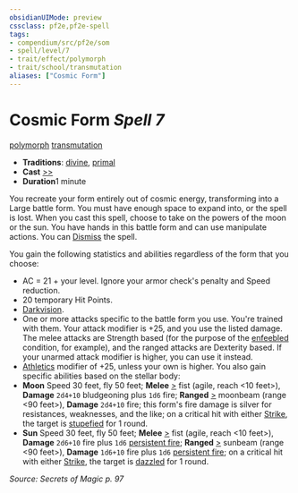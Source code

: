 ```yaml
---
obsidianUIMode: preview
cssclass: pf2e,pf2e-spell
tags:
- compendium/src/pf2e/som
- spell/level/7
- trait/effect/polymorph
- trait/school/transmutation
aliases: ["Cosmic Form"]
---
```

# Cosmic Form *Spell 7*   
[polymorph](polymorph.md)  [transmutation](transmutation.md)  

- **Traditions**: [divine](divine.md), [primal](primal.md)
- **Cast** [>>](chapter-9-playing-the-game.md#Actions "Two-Action") 
- **Duration**1 minute

You recreate your form entirely out of cosmic energy, transforming into a Large battle form. You must have enough space to expand into, or the spell is lost. When you cast this spell, choose to take on the powers of the moon or the sun. You have hands in this battle form and can use manipulate actions. You can [Dismiss](dismiss.md) the spell.

You gain the following statistics and abilities regardless of the form that you choose:

- AC = 21 + your level. Ignore your armor check's penalty and Speed reduction.
- 20 temporary Hit Points.
- [Darkvision](rules/abilities/darkvision.md).
- One or more attacks specific to the battle form you use. You're trained with them. Your attack modifier is +25, and you use the listed damage. The melee attacks are Strength based (for the purpose of the [enfeebled](conditions.md#Enfeebled) condition, for example), and the ranged attacks are Dexterity based. If your unarmed attack modifier is higher, you can use it instead.
- [Athletics](../skills.md#Athletics) modifier of +25, unless your own is higher. You also gain specific abilities based on the stellar body:
- **Moon** Speed 30 feet, fly 50 feet; **Melee** [>](chapter-9-playing-the-game.md#Actions "Single Action") fist (agile, reach <10 feet>), **Damage** `2d4+10` bludgeoning plus `1d6` fire; **Ranged** [>](chapter-9-playing-the-game.md#Actions "Single Action") moonbeam (range <90 feet>), **Damage** `2d4+10` fire; this form's fire damage is silver for resistances, weaknesses, and the like; on a critical hit with either [Strike](strike.md), the target is [stupefied](conditions.md#Stupefied) for 1 round.
- **Sun** Speed 30 feet, fly 50 feet; **Melee** [>](chapter-9-playing-the-game.md#Actions "Single Action") fist (agile, reach <10 feet>), **Damage** `2d6+10` fire plus `1d6` [persistent fire](conditions.md#Persistent%20Damage); **Ranged** [>](chapter-9-playing-the-game.md#Actions "Single Action") sunbeam (range <90 feet>), **Damage** `1d6+10` fire plus `1d6` [persistent fire](conditions.md#Persistent%20Damage); on a critical hit with either [Strike](strike.md), the target is [dazzled](conditions.md#Dazzled) for 1 round.

*Source: Secrets of Magic p. 97*